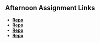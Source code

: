 ## Afternoon Assignment Links

* **[Repo](https://github.com/CamilleIvins/fs-journal)**
* **[Repo](https://camilleivins.github.io/CoolSite/)**
* **[Repo](https://camilleivins.github.io/CloneSite/)**
* **[Repo](https://github.com/CamilleIvins/<ASSIGNMENT_REPO>)**
